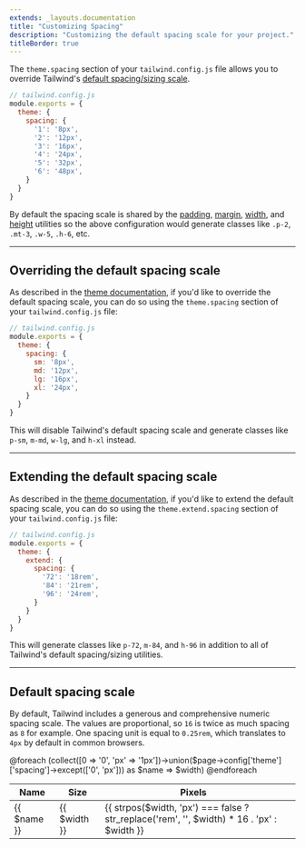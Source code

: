 ```yaml
---
extends: _layouts.documentation
title: "Customizing Spacing"
description: "Customizing the default spacing scale for your project."
titleBorder: true
---
```


The `theme.spacing` section of your `tailwind.config.js` file allows you to override Tailwind's [default spacing/sizing scale](#default-spacing-scale).

```js
// tailwind.config.js
module.exports = {
  theme: {
    spacing: {
      '1': '8px',
      '2': '12px',
      '3': '16px',
      '4': '24px',
      '5': '32px',
      '6': '48px',
    }
  }
}
```

By default the spacing scale is shared by the [padding](/docs/padding), [margin](/docs/margin), [width](/docs/width), and [height](/docs/height) utilities so the above configuration would generate classes like `.p-2`, `.mt-3`, `.w-5`, `.h-6`, etc.

---

## Overriding the default spacing scale

As described in the [theme documentation](/docs/theme#overriding-the-default-theme), if you'd like to override the default spacing scale, you can do so using the `theme.spacing` section of your `tailwind.config.js` file:

```js
// tailwind.config.js
module.exports = {
  theme: {
    spacing: {
      sm: '8px',
      md: '12px',
      lg: '16px',
      xl: '24px',
    }
  }
}
```

This will disable Tailwind's default spacing scale and generate classes like `p-sm`, `m-md`, `w-lg`, and `h-xl` instead.

---

## Extending the default spacing scale


As described in the [theme documentation](/docs/theme#extending-the-default-theme), if you'd like to extend the default spacing scale, you can do so using the `theme.extend.spacing` section of your `tailwind.config.js` file:

```js
// tailwind.config.js
module.exports = {
  theme: {
    extend: {
      spacing: {
        '72': '18rem',
        '84': '21rem',
        '96': '24rem',
      }
    }
  }
}
```

This will generate classes like `p-72`, `m-84`, and `h-96` in addition to all of Tailwind's default spacing/sizing utilities.

---

## Default spacing scale

By default, Tailwind includes a generous and comprehensive numeric spacing scale. The values are proportional, so `16` is twice as much spacing as `8` for example. One spacing unit is equal to `0.25rem`, which translates to `4px` by default in common browsers.

<table>
  <thead>
    <tr>
      <th>Name</th>
      <th>Size</th>
      <th>Pixels</th>
      <th></th>
    </tr>
  </thead>
  <tbody>
    @foreach (collect([0 => '0', 'px' => '1px'])->union($page->config['theme']['spacing']->except(['0', 'px'])) as $name => $width)
    <tr>
      <td>{{ $name }}</td>
      <td>{{ $width }}</td>
      <td>{{ strpos($width, 'px') === false ? str_replace('rem', '', $width) * 16  . 'px' : $width }}</td>
      <td>
        <div class="h-4 bg-gray-400 w-{{ $name }}"></div>
      </td>
    </tr>
    @endforeach
  </tbody>
</table>

